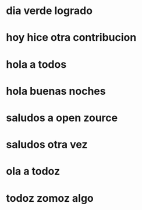 # dia verde logrado
# hoy hice otra contribucion
# hola a todos
# hola buenas noches
# saludos a open zource
# saludos otra vez
# ola a todoz
# todoz zomoz algo

